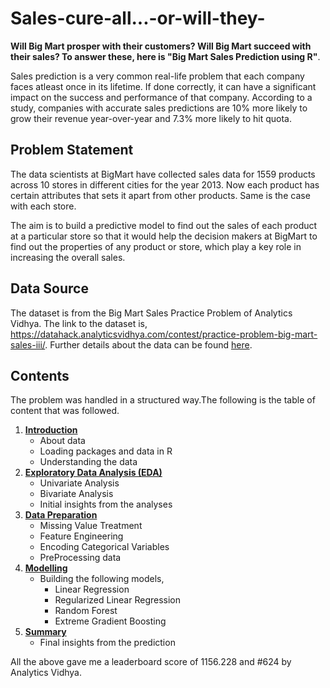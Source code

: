 # Sales-cure-all...-or-will-they-

**Will Big Mart prosper with their customers? Will Big Mart succeed with their sales? To answer these, here is "Big Mart Sales Prediction using R"**.

Sales prediction is a very common real-life problem that each company faces atleast once in its lifetime. If done correctly, it can have a significant impact on the success and performance of that company. According to a study, companies with accurate sales predictions are 10% more likely to grow their revenue year-over-year and 7.3% more likely to hit quota.


## Problem Statement
The data scientists at BigMart have collected sales data for 1559 products across 10 stores in different cities for the year 2013. Now each product has certain attributes that sets it apart from other products. Same is the case with each store.

The aim is to build a predictive model to find out the sales of each product at a particular store so that it would help the decision makers at BigMart to find out the properties of any product or store, which play a key role in increasing the overall sales.

## Data Source
The dataset is from the Big Mart Sales Practice Problem of Analytics Vidhya. The link to the dataset is, https://datahack.analyticsvidhya.com/contest/practice-problem-big-mart-sales-iii/. Further details about the data can be found 
[here](Sales-cure-all...-or-will-they-/blob/master/Introduction/README.md).

## Contents
The problem was handled in a structured way.The following is the table of content that was followed.
1. [**Introduction**](Sales-cure-all...-or-will-they-/blob/master/Introduction)
   - About data
   - Loading packages and data in R
   - Understanding the data
2. [**Exploratory Data Analysis (EDA)**](Sales-cure-all...-or-will-they-/blob/master/EDA)
   - Univariate Analysis
   - Bivariate Analysis
   - Initial insights from the analyses
3. [**Data Preparation**](Sales-cure-all...-or-will-they-/blob/master/DataPreparation)
   - Missing Value Treatment
   - Feature Engineering
   - Encoding Categorical Variables
   - PreProcessing data
4. [**Modelling**](Sales-cure-all...-or-will-they-/blob/master/Modelling)
   - Building the following models,
     * Linear Regression
     * Regularized Linear Regression
     * Random Forest
     * Extreme Gradient Boosting
5. [**Summary**](Sales-cure-all...-or-will-they-/blob/master/Summary)
   - Final insights from the prediction
   
All the above gave me a leaderboard score of 1156.228 and #624 by Analytics Vidhya.
